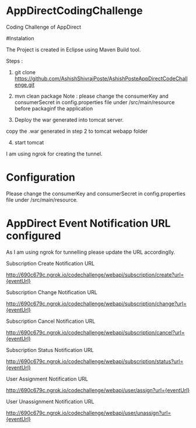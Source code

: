 # AppDirectCodingChallenge
Coding Challenge of AppDirect


#Instalation

The Project is created in Eclipse using Maven Build tool.

Steps  :

1) git clone https://github.com/AshishShivrajPoste/AshishPosteAppDirectCodeChallenge.git

2) mvn clean package
  Note : please change the consumerKey and consumerSecret in config.properties file under /src/main/resource before packaginf the application
3) Deploy the war generated into tomcat server.

  copy the .war generated in step 2 to tomcat webapp folder

4) start tomcat

I am using ngrok for creating the tunnel.

# Configuration

Please change the consumerKey and consumerSecret in config.properties file under /src/main/resource.



# AppDirect Event Notification URL configured

As I am using ngrok for tunnelling please update the URL accordinglly.

Subscription Create Notification URL

http://690c679c.ngrok.io/codechallenge/webapi/subscription/create?url={eventUrl}

Subscription Change Notification URL

http://690c679c.ngrok.io/codechallenge/webapi/subscription/change?url={eventUrl}

Subscription Cancel Notification URL

http://690c679c.ngrok.io/codechallenge/webapi/subscription/cancel?url={eventUrl}

Subscription Status Notification URL

http://690c679c.ngrok.io/codechallenge/webapi/subscription/status?url={eventUrl}

User Assignment Notification URL

http://690c679c.ngrok.io/codechallenge/webapi/user/assign?url={eventUrl}

User Unassignment Notification URL

http://690c679c.ngrok.io/codechallenge/webapi/user/unassign?url={eventUrl}

